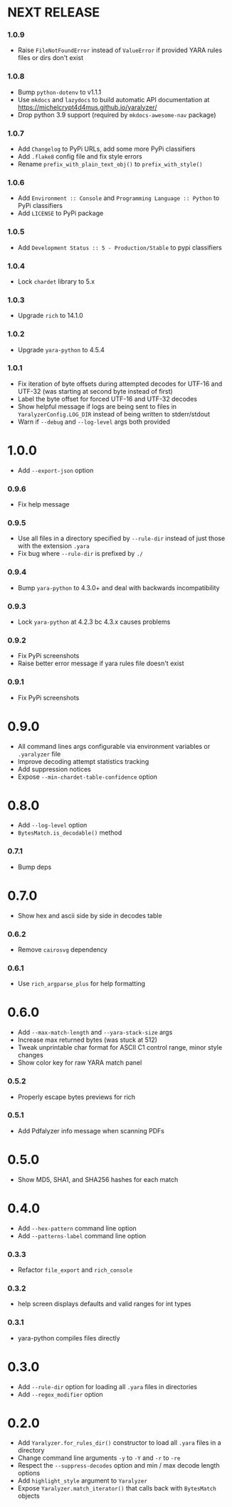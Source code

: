 # NEXT RELEASE

### 1.0.9
* Raise `FileNotFoundError` instead of `ValueError` if provided YARA rules files or dirs don't exist

### 1.0.8
* Bump `python-dotenv` to v1.1.1
* Use `mkdocs` and `lazydocs` to build automatic API documentation at https://michelcrypt4d4mus.github.io/yaralyzer/
* Drop python 3.9 support (required by `mkdocs-awesome-nav` package)

### 1.0.7
* Add `Changelog` to PyPi URLs, add some more PyPi classifiers
* Add `.flake8` config file and fix style errors
* Rename `prefix_with_plain_text_obj()` to `prefix_with_style()`

### 1.0.6
* Add `Environment :: Console` and `Programming Language :: Python` to PyPi classifiers
* Add `LICENSE` to PyPi package

### 1.0.5
* Add `Development Status :: 5 - Production/Stable` to pypi classifiers

### 1.0.4
* Lock `chardet` library to 5.x

### 1.0.3
* Upgrade `rich` to 14.1.0

### 1.0.2
* Upgrade `yara-python` to 4.5.4

### 1.0.1
* Fix iteration of byte offsets during attempted decodes for UTF-16 and UTF-32 (was starting at second byte instead of first)
* Label the byte offset for forced UTF-16 and UTF-32 decodes
* Show helpful message if logs are being sent to files in `YaralyzerConfig.LOG_DIR` instead of being written to stderr/stdout
* Warn if `--debug` and `--log-level` args both provided

# 1.0.0
* Add `--export-json` option

### 0.9.6
* Fix help message

### 0.9.5
* Use all files in a directory specified by `--rule-dir` instead of just those with the extension `.yara`
* Fix bug where `--rule-dir` is prefixed by `./`

### 0.9.4
* Bump `yara-python` to 4.3.0+ and deal with backwards incompatibility

### 0.9.3
* Lock `yara-python` at 4.2.3 bc 4.3.x causes problems

### 0.9.2
* Fix PyPi screenshots
* Raise better error message if yara rules file doesn't exist

### 0.9.1
* Fix PyPi screenshots

# 0.9.0
* All command lines args configurable via environment variables or `.yaralyzer` file
* Improve decoding attempt statistics tracking
* Add suppression notices
* Expose `--min-chardet-table-confidence` option

# 0.8.0
* Add `--log-level` option
* `BytesMatch.is_decodable()` method

### 0.7.1
* Bump deps

# 0.7.0
* Show hex and ascii side by side in decodes table

### 0.6.2
* Remove `cairosvg` dependency

### 0.6.1
* Use `rich_argparse_plus` for help formatting

# 0.6.0
* Add `--max-match-length` and `--yara-stack-size` args
* Increase max returned bytes (was stuck at 512)
* Tweak unprintable char format for ASCII C1 control range, minor style changes
* Show color key for raw YARA match panel

### 0.5.2
* Properly escape bytes previews for rich

### 0.5.1
* Add Pdfalyzer info message when scanning PDFs

# 0.5.0
* Show MD5, SHA1, and SHA256 hashes for each match

# 0.4.0
* Add `--hex-pattern` command line option
* Add `--patterns-label` command line option

### 0.3.3
* Refactor `file_export` and `rich_console`

### 0.3.2
* help screen displays defaults and valid ranges for int types

### 0.3.1
* yara-python compiles files directly

# 0.3.0
* Add `--rule-dir` option for loading all `.yara` files in directories
* Add `--regex_modifier` option

# 0.2.0
* Add `Yaralyzer.for_rules_dir()` constructor to load all `.yara` files in a directory
* Change command line arguments `-y` to `-Y` and `-r` to `-re`
* Respect the `--suppress-decodes` option and min / max decode length options
* Add `highlight_style` argument to `Yaralyzer`
* Expose `Yaralyzer.match_iterator()` that calls back with `BytesMatch` objects
